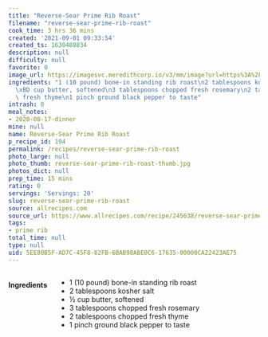 ```yaml
---
title: "Reverse-Sear Prime Rib Roast"
filename: "reverse-sear-prime-rib-roast"
cook_time: 3 hrs 36 mins
created: '2021-09-01 09:33:54'
created_ts: 1630488834
description: null
difficulty: null
favorite: 0
image_url: https://imagesvc.meredithcorp.io/v3/mm/image?url=https%3A%2F%2Fimages.media-allrecipes.com%2Fuserphotos%2F6169675.jpg&w=343&h=343&c=sc&poi=face&q=85
ingredients: "1 (10 pound) bone-in standing rib roast\n2 tablespoons kosher salt\n\
  \xBD cup butter, softened\n3 tablespoons chopped fresh rosemary\n2 tablespoons chopped\
  \ fresh thyme\n1 pinch ground black pepper to taste"
intrash: 0
meal_notes:
- 2020-08-17-dinner
mine: null
name: Reverse-Sear Prime Rib Roast
p_recipe_id: 194
permalink: /recipes/reverse-sear-prime-rib-roast
photo_large: null
photo_thumb: reverse-sear-prime-rib-roast-thumb.jpg
photos_dict: null
prep_time: 15 mins
rating: 0
servings: 'Servings: 20'
slug: reverse-sear-prime-rib-roast
source: allrecipes.com
source_url: https://www.allrecipes.com/recipe/245638/reverse-sear-prime-rib-roast/
tags:
- prime rib
total_time: null
type: null
uid: 5EE80B5F-AD7C-45F8-82FB-6BAB98ABE0C6-17635-00000CA22423AE75
---
```

<div class="large-8 medium-7 columns" id="writeup">	</div><!-- #writeup -->
</div><!-- #row-one -->
<div class="row" id="row-two">	<div class="medium-4 small-5 columns" id="ingredients"><h4>Ingredients</h4><div class="box box-ingredients content"><ul>
<li>1 (10 pound) bone-in standing rib roast</li>
<li>2 tablespoons kosher salt</li>
<li>½ cup butter, softened</li>
<li>3 tablespoons chopped fresh rosemary</li>
<li>2 tablespoons chopped fresh thyme</li>
<li>1 pinch ground black pepper to taste</li>
</ul>
</div>	</div>	<div class="medium-6 small-7 columns" id="directions">	</div>